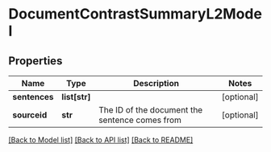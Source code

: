 # DocumentContrastSummaryL2Model

## Properties
Name | Type | Description | Notes
------------ | ------------- | ------------- | -------------
**sentences** | **list[str]** |  | [optional] 
**sourceid** | **str** | The ID of the document the sentence comes from | [optional] 

[[Back to Model list]](../README.md#documentation-for-models) [[Back to API list]](../README.md#documentation-for-api-endpoints) [[Back to README]](../README.md)


